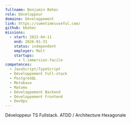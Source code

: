 ```yaml
---
fullname: Benjamin Bohec
role: Développeur
domaine: Développement
link: https://sometimesuseful.com/
github: bbohec
missions:
  - start: 2022-04-11
    end: 2026-01-31
    status: independent
    employer: Malt
    startups:
      - l-immersion-facile
competences:
  - JavaScript/TypeScript
  - Développement Full-stack
  - PostgreSQL
  - Metabase
  - Matomo
  - Développement Backend
  - Développement Frontend
  - DevOps
---
```

Développeur TS Fullstack. ATDD / Architecture Hexagonale